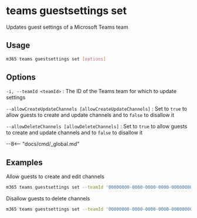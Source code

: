# teams guestsettings set

Updates guest settings of a Microsoft Teams team

## Usage

```sh
m365 teams guestsettings set [options]
```

## Options

`-i, --teamId <teamId>`
: The ID of the Teams team for which to update settings

`--allowCreateUpdateChannels [allowCreateUpdateChannels]`
: Set to `true` to allow guests to create and update channels and to `false` to disallow it

`--allowDeleteChannels [allowDeleteChannels]`
: Set to `true` to allow guests to create and update channels and to `false` to disallow it

--8<-- "docs/cmd/_global.md"

## Examples

Allow guests to create and edit channels

```sh
m365 teams guestsettings set --teamId '00000000-0000-0000-0000-000000000000' --allowCreateUpdateChannels true
```

Disallow guests to delete channels

```sh
m365 teams guestsettings set --teamId '00000000-0000-0000-0000-000000000000' --allowDeleteChannels false
```